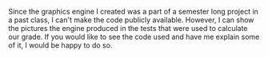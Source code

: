 Since the graphics engine I created was a part of a semester long project in a past class, I can't make the code publicly available. However, I can show the pictures the engine produced in the tests that were used to calculate our grade. If you would like to see the code used and have me explain some of it, I would be happy to do so.
